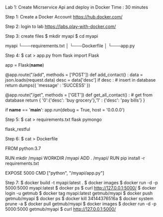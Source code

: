 Lab 1: Create Micrservice Api and deploy in Docker
Time : 30 minutes

Step 1: Create a Docker Account
https://hub.docker.com/

Step 2: login to lab
https://labs.play-with-docker.com/

Step 3: create files
$ mkdir myapi
$ cd myapi

myapi
└───requirements.txt
│
└───Dockerfile
│
└───app.py

Step 4:
$ cat > app.py
from flask import Flask

app = Flask(__name__)

@app.route("/add", methods = ['POST'])
def add_contact() :
    data = json.loads(request.data)
    desc = data['desc']
    if desc :
        # insert in database
        return dumps({ 'message' : 'SUCCESS' })
        
@app.route("/get", methods = ['GET'])
def get_all_contact() :
    # get from database
    return { '0':{'desc': 'buy grocery'},'1' : {'desc': 'pay bills'} }

if __name__ == '__main__':
    app.run(debug = True, host = '0.0.0.0')


Step 5: 
$ cat > requirements.txt
flask
pymongo

flask_restful
	
Step 6:
$ cat > Dockerfile

FROM python:3.7

RUN mkdir /myapi
WORKDIR /myapi
ADD . /myapi/
RUN pip install -r requirements.txt

EXPOSE 5000
CMD ["python", "/myapi/app.py"]

Step 7:
$ docker build -t myapi:latest .
$ docker images
$ docker run -d -p 5000:5000 myapi:latest
$ docker ps
$ curl http://127.0.0.1:5000/
$ docker login -u getmub
$ docker tag myapi:latest getmub/myapi
$ docker push getmub/myapi
$ docker ps
$ docker kill 34144376516a
$ docker system prune -a
$ docker pull getmub/myapi
$ docker images
$ docker run -d -p 5000:5000 getmub/myapi
$ curl http://127.0.0.1:5000/
